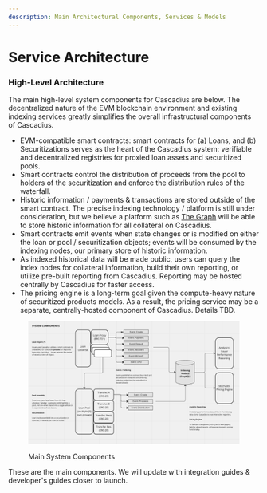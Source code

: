 ```yaml
---
description: Main Architectural Components, Services & Models
---
```


# Service Architecture

### High-Level Architecture

The main high-level system components for Cascadius are below.  The decentralized nature of the EVM blockchain environment and existing indexing services greatly simplifies the overall infrastructural components of Cascadius. &#x20;

* EVM-compatible smart contracts: smart contracts for (a) Loans, and (b) Securitizations serves as the heart of the Cascadius system: verifiable and decentralized registries for proxied loan assets and securitized pools.
* Smart contracts control the distribution of proceeds from the pool to holders of the securitization and enforce the distribution rules of the waterfall.
* Historic information / payments & transactions are stored outside of the smart contract.  The precise indexing technology / platform is still under consideration, but we believe a platform such as [The Graph](https://thegraph.com/en/) will be able to store historic information for all collateral on Cascadius.
* Smart contracts emit events when state changes or is modified on either the loan or pool / securitization objects; events will be consumed by the indexing nodes, our primary store of historic information.
* As indexed historical data will be made public, users can query the index nodes for collateral information, build their own reporting, or utilize pre-built reporting from Cascadius.  Reporting may be hosted centrally by Cascadius for faster access.
* The pricing engine is a long-term goal given the compute-heavy nature of securitized products models.  As a result, the pricing service may be a separate, centrally-hosted component of Cascadius.  Details TBD.

<figure><img src="../.gitbook/assets/Screen Shot 2022-12-25 at 9.27.28 PM.png" alt=""><figcaption><p>Main System Components</p></figcaption></figure>

These are the main components.  We will update with integration guides & developer's guides closer to launch.
